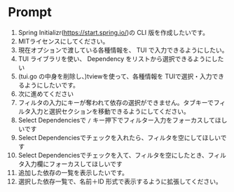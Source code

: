 # Prompt

1. Spring Initializr(https://start.spring.io/)の CLI 版を作成したいです。
2. MITライセンスにしてください。
3. 現在オプションで渡している各種情報を、 TUI で入力できるようにしたい。
4. TUI ライブラリを使い、 Dependency をリストから選択できるようにしたい
5. (tui.go の中身を削除し、)tviewを使って、各種情報を TUIで選択・入力できるようにしたいです。
6. 次に進めてください
7. フィルタの入力にキーが奪われて依存の選択ができません。タブキーでフィルタ入力と選択セクションを移動できるようにしてください。
8. Select Dependenciesで `/` キー押下でフィルター入力をフォーカスしてほしいです
9. Select Dependenciesでチェックを入れたら、フィルタを空にしてほしいです
10. Select Dependenciesでチェックを入て、フィルタを空にしたとき、フィルタ入力欄にフォーカスしてほしいです
11. 追加した依存の一覧を表示したいです。
12. 選択した依存一覧で、名前＋ID 形式で表示するように拡張してください。
